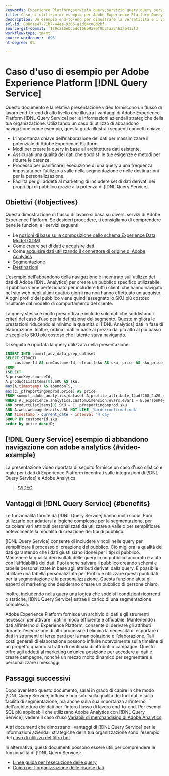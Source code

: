 ```yaml
---
keywords: Experience Platform;servizio query;servizio query;query service;query service;query service;query service;query service;query service;query service;query service;query service;query service;query service;query service;query service;query
title: Caso di utilizzo di esempio per Adobe Experience Platform Query Service
description: Un esempio end-to-end per dimostrare la versatilità e i vantaggi di Adobe Experience Platform Query Service.
exl-id: 00bdae47-71b7-44ea-9365-a1d64c88d2bf
source-git-commit: f129c215ebc5dc169b9a7ef9b3faa3463ab413f3
workflow-type: tm+mt
source-wordcount: '696'
ht-degree: 0%

---
```


# Caso d&#39;uso di esempio per Adobe Experience Platform [!DNL Query Service]

Questo documento e la relativa presentazione video forniscono un flusso di lavoro end-to-end di alto livello che illustra i vantaggi di Adobe Experience Platform [!DNL Query Service] per le informazioni aziendali strategiche della tua organizzazione. Utilizzando un caso di utilizzo di abbandono navigazione come esempio, questa guida illustra i seguenti concetti chiave:

* L’importanza chiave dell’elaborazione dei dati per massimizzare il potenziale di Adobe Experience Platform.
* Modi per creare la query in base all’architettura dati esistente.
* Assicurati una qualità dei dati che soddisfi le tue esigenze e metodi per ridurre le carenze.
* Processo per pianificare l’esecuzione di una query a una frequenza impostata per l’utilizzo a valle nella segmentazione e nelle destinazioni per la personalizzazione.
* Facilità per gli addetti al marketing di includere set di dati derivati nei propri tipi di pubblico grazie alla potenza di [!DNL Query Service].

## Obiettivi {#objectives}

Questa dimostrazione di flusso di lavoro si basa su diversi servizi di Adobe Experience Platform. Se desideri procedere, ti consigliamo di comprendere bene le funzioni e i servizi seguenti:

* Le [nozioni di base sulla composizione dello schema Experience Data Model (XDM)](../../xdm/schema/composition.md)
* Come [creare set di dati e acquisire dati](https://experienceleague.adobe.com/docs/platform-learn/tutorials/data-ingestion/create-datasets-and-ingest-data.html?lang=it)
* Come [acquisire dati utilizzando il connettore di origine di Adobe Analytics](https://experienceleague.adobe.com/docs/platform-learn/tutorials/sources/ingest-data-from-adobe-analytics.html?lang=it)
* [Segmentazione](../../segmentation/home.md)
* [Destinazioni](../../destinations/home.md)

L&#39;esempio dell&#39;abbandono della navigazione è incentrato sull&#39;utilizzo dei dati di Adobe [!DNL Analytics] per creare un pubblico specifico utilizzabile. Il pubblico viene perfezionato per includere tutti i clienti che hanno navigato nel sito web negli ultimi quattro giorni ma non hanno effettuato un acquisto. A ogni profilo del pubblico viene quindi assegnato lo SKU più costoso risultante dal modello di comportamento del cliente.

La query stessa è molto prescrittiva e include solo dati che soddisfano i criteri del caso d’uso per la definizione del segmento. Questo migliora le prestazioni riducendo al minimo la quantità di [!DNL Analytics] dati in fase di elaborazione. Inoltre, ordina i dati in base al prezzo dal più alto al più basso e sceglie lo SKU più costoso che l’utente stava navigando.

Di seguito è riportata la query utilizzata nella presentazione:

```sql
INSERT INTO summit_adv_data_prep_dataset
SELECT STRUCT(
    customerId AS crmCustomerId, struct(sku AS sku, price AS sku_price, abandonTS AS abandonTS) AS abandonBrowse) AS _pfreportingonprod
FROM
(SELECT
B.personKey.sourceId,
A.productListItems[0].SKU AS sku,
max(A.timestamp) AS abandonTS,
max(c._pfreportingonprod.price) AS price
FROM summit_adobe_analytics_dataset A,profile_attribute_14adf268_2a20_4dee_bee6_a6b0e34616a9 B,summit_product_dataset c
WHERE A._experience.analytics.customDimension.evars.evar1 = B.personKey.sourceID
AND productListItems[0].SKU = C._pfreportingonprod.sku
AND A.web.webpagedetails.URL NOT LIKE '%orderconfirmation%'
AND timestamp > current_date - interval '4 day'
GROUP BY customerId,sku
order by price desc)D;
```

## [!DNL Query Service] esempio di abbandono navigazione con adobe analytics {#video-example}

La presentazione video riportata di seguito fornisce un caso d&#39;uso olistico e reale per i dati di Experience Platform incentrati sulle integrazioni di [!DNL Query Service] e Adobe Analytics.

>[!VIDEO](https://video.tv.adobe.com/v/342533?quality=12&learn=on)

## Vantaggi di [!DNL Query Service] {#benefits}

Le funzionalità fornite da [!DNL Query Service] hanno molti scopi. Puoi utilizzarlo per adattarsi a logiche complesse per la segmentazione, per calcolare vari attributi personalizzati da utilizzare a valle o per semplificare notevolmente la modalità di creazione dei tipi di pubblico.

[!DNL Query Service] consente di includere vincoli nelle query per semplificare il processo di creazione del pubblico. Ciò migliora la qualità dei dati garantendo che i dati giusti siano idonei per i tipi di pubblico. Mantenere la qualità dei risultati delle query in un pubblico accurato e aiuta con l’affidabilità dei dati. Puoi anche salvare il pubblico creando schemi e tabelle personalizzate in base agli attributi derivati dalla query. È possibile abilitare una tabella personalizzata per Profilo e utilizzare questi punti dati per la segmentazione e la personalizzazione. Questa funzione aiuta gli esperti di marketing che desiderano creare un pubblico di persone chiaro.

Inoltre, includendo nella query una logica che soddisfi condizioni ricorrenti o statiche, [!DNL Query Service] estrae il carico di una segmentazione complessa.

Adobe Experience Platform fornisce un archivio di dati e gli strumenti necessari per attivare i dati in modo efficiente e affidabile. Mantenendo i dati all’interno di Experience Platform, consente di derivare gli attributi durante l’esecuzione di altri processi ed elimina la necessità di esportare i dati in strumenti di terze parti per la manipolazione e l’elaborazione. Tali costi generali di elaborazione possono influire notevolmente sulla timeline di un progetto quando si tratta di centinaia di attributi o campagne. Questo offre agli addetti al marketing un’unica posizione per accedere ai dati e creare campagne, nonché un mezzo molto dinamico per segmentare e personalizzare i messaggi.

## Passaggi successivi

Dopo aver letto questo documento, sarai in grado di capire in che modo [!DNL Query Service] influisce non solo sulla qualità dei tuoi dati e sulla facilità di segmentazione, ma anche sulla sua importanza all&#39;interno dell&#39;architettura dei dati per l&#39;intero flusso di lavoro end-to-end. Per esempi SQL più applicabili che utilizzano Adobe Analytics con [!DNL Query Service], vedere il caso d&#39;uso [Variabili di merchandising di Adobe Analytics](./merchandising-variables.md).

Altri documenti che dimostrano i vantaggi di [!DNL Query Service] per le informazioni aziendali strategiche della tua organizzazione sono l&#39;esempio del [caso di utilizzo del filtro bot](./bot-filtering.md).

In alternativa, questi documenti possono essere utili per comprendere le funzionalità di [!DNL Query Service]:

* [Linee guida per l’esecuzione delle query](../best-practices/writing-queries.md)
* [Guida per l&#39;organizzazione delle risorse dati](../best-practices/organize-data-assets.md).


